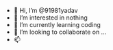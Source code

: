 - 👋 Hi, I’m @91981yadav
- 👀 I’m interested in nothing 
- 🌱 I’m currently learning coding 
- 💞️ I’m looking to collaborate on ...
- 📫 

<!---
91981yadav/91981yadav is a ✨ special ✨ repository because its `README.md` (this file) appears on your GitHub profile.
You can click the Preview link to take a look at your changes.
--->
